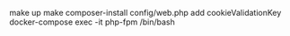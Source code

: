 make up
make composer-install
config/web.php add cookieValidationKey
docker-compose exec -it php-fpm /bin/bash
